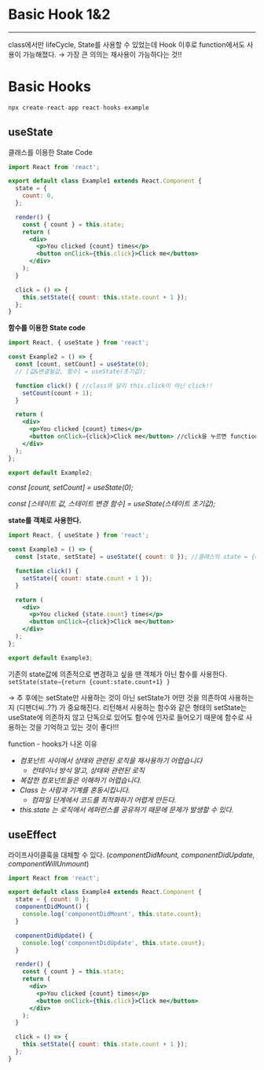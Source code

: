 # Basic Hook 1&2

---

class에서만 lifeCycle, State를 사용할 수 있었는데 Hook 이후로 function에서도 사용이 가능해졌다. → 가장 큰 의의는 재사용이 가능하다는 것!!

# Basic Hooks

```jsx
npx create-react-app react-hooks-example
```

## useState

클래스를 이용한 State Code

```jsx
import React from 'react';

export default class Example1 extends React.Component {
  state = {
    count: 0,
  };

  render() {
    const { count } = this.state;
    return (
      <div>
        <p>You clicked {count} times</p>
        <button onClick={this.click}>Click me</button>
      </div>
    );
  }

  click = () => {
    this.setState({ count: this.state.count + 1 });
  };
}
```

**함수를 이용한 State code**

```jsx
import React, { useState } from 'react';

const Example2 = () => {
  const [count, setCount] = useState(0);
  // [값&변결될값, 함수] = useState(초기값);

  function click() { //class와 달리 this.click이 아닌 click!!
    setCount(count + 1);
  }

  return (
    <div>
      <p>You clicked {count} times</p>
      <button onClick={click}>Click me</button> //click을 누르면 function click이 호출된다. 
    </div>
  );
};

export default Example2;
```

*const [count, setCount] = useState(0);*

*const [스테이트 값, 스테이트 변경 함수] = useState(스테이트 초기값);*

**state를 객체로 사용한다.**

```jsx
import React, { useState } from 'react';

const Example3 = () => {
  const [state, setState] = useState({ count: 0 }); //클래스의 state = {count: 0,};

  function click() {
    setState({ count: state.count + 1 });
  }

  return (
    <div>
      <p>You clicked {state.count} times</p>
      <button onClick={click}>Click me</button>
    </div>
  );
};

export default Example3;
```

기존의 state값에 의존적으로 변경하고 싶을 땐 객체가 아닌 함수를 사용한다. `setState(state⇒{return {count:state.count+1} }`

→ 추 후에는 setState만 사용하는 것이 아닌 setState가 어떤 것을 의존하여 사용하는지 (디팬더씨..??) 가 중요해진다. 리턴해서 사용하는 함수와 같은 형태의 setState는 useState에 의존하지 않고 단독으로 있어도 함수에 인자로 들어오기 때문에 함수로 사용하는 것을 기억하고 있는 것이 좋다!!!

function - hooks가 나온 이유

- *컴포넌트 사이에서 상태와 관련된 로직을 재사용하기 어렵습니다*
    - *컨테이너 방식 말고, 상태와 관련된 로직*
- *복잡한 컴포넌트들은 이해하기 어렵습니다.*
- *Class 는 사람과 기계를 혼동시킵니다.*
    - *컴파일 단계에서 코드를 최적화하기 어렵게 만든다.*
- *this.state 는 로직에서 레퍼런스를 공유하기 때문에 문제가 발생할 수 있다.*

## useEffect

라이프사이클훅을 대체할 수 있다. (*componentDidMount, componentDidUpdate, componentWillUnmount*)

```jsx
import React from 'react';

export default class Example4 extends React.Component {
  state = { count: 0 };
  componentDidMount() {
    console.log('componentDidMount', this.state.count);
  }

  componentDidUpdate() {
    console.log('componentDidUpdate', this.state.count);
  }

  render() {
    const { count } = this.state;
    return (
      <div>
        <p>You clicked {count} times</p>
        <button onClick={this.click}>Click me</button>
      </div>
    );
  }

  click = () => {
    this.setState({ count: this.state.count + 1 });
  };
}
```